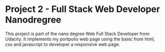 # Project 2 - Full Stack Web Developer Nanodregree

This project is part of the nano degree Web Full Stack Developer from Udacity. It implements my portpolio web page using the basic from html, css and javascript to developer a responsive web page.
